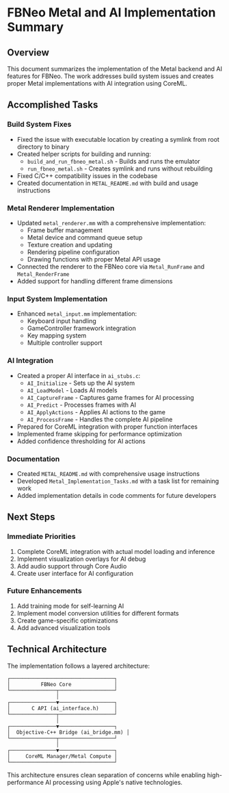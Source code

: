 # FBNeo Metal and AI Implementation Summary

## Overview

This document summarizes the implementation of the Metal backend and AI features for FBNeo. The work addresses build system issues and creates proper Metal implementations with AI integration using CoreML.

## Accomplished Tasks

### Build System Fixes
- Fixed the issue with executable location by creating a symlink from root directory to binary
- Created helper scripts for building and running:
  - `build_and_run_fbneo_metal.sh` - Builds and runs the emulator
  - `run_fbneo_metal.sh` - Creates symlink and runs without rebuilding
- Fixed C/C++ compatibility issues in the codebase
- Created documentation in `METAL_README.md` with build and usage instructions

### Metal Renderer Implementation
- Updated `metal_renderer.mm` with a comprehensive implementation:
  - Frame buffer management
  - Metal device and command queue setup
  - Texture creation and updating
  - Rendering pipeline configuration
  - Drawing functions with proper Metal API usage
- Connected the renderer to the FBNeo core via `Metal_RunFrame` and `Metal_RenderFrame`
- Added support for handling different frame dimensions

### Input System Implementation
- Enhanced `metal_input.mm` implementation:
  - Keyboard input handling
  - GameController framework integration
  - Key mapping system
  - Multiple controller support

### AI Integration
- Created a proper AI interface in `ai_stubs.c`:
  - `AI_Initialize` - Sets up the AI system
  - `AI_LoadModel` - Loads AI models
  - `AI_CaptureFrame` - Captures game frames for AI processing
  - `AI_Predict` - Processes frames with AI
  - `AI_ApplyActions` - Applies AI actions to the game
  - `AI_ProcessFrame` - Handles the complete AI pipeline
- Prepared for CoreML integration with proper function interfaces
- Implemented frame skipping for performance optimization
- Added confidence thresholding for AI actions

### Documentation
- Created `METAL_README.md` with comprehensive usage instructions
- Developed `Metal_Implementation_Tasks.md` with a task list for remaining work
- Added implementation details in code comments for future developers

## Next Steps

### Immediate Priorities
1. Complete CoreML integration with actual model loading and inference
2. Implement visualization overlays for AI debug
3. Add audio support through Core Audio
4. Create user interface for AI configuration

### Future Enhancements
1. Add training mode for self-learning AI
2. Implement model conversion utilities for different formats
3. Create game-specific optimizations
4. Add advanced visualization tools

## Technical Architecture

The implementation follows a layered architecture:
```
┌──────────────────────────────────┐
│          FBNeo Core              │
└───────────────┬──────────────────┘
                │
┌───────────────▼──────────────────┐
│       C API (ai_interface.h)     │
└───────────────┬──────────────────┘
                │
┌───────────────▼──────────────────┐
│  Objective-C++ Bridge (ai_bridge.mm) │
└───────────────┬──────────────────┘
                │
┌───────────────▼──────────────────┐
│     CoreML Manager/Metal Compute │
└──────────────────────────────────┘
```

This architecture ensures clean separation of concerns while enabling high-performance AI processing using Apple's native technologies. 
